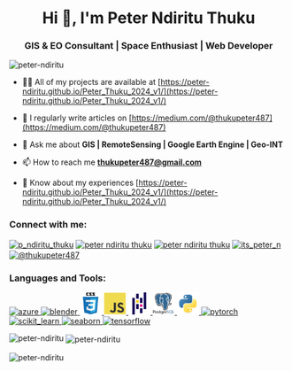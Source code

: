 <h1 align="center">Hi 👋, I'm Peter Ndiritu Thuku</h1>
<h3 align="center">GIS & EO Consultant | Space Enthusiast | Web Developer</h3>

<p align="left"> <img src="https://komarev.com/ghpvc/?username=peter-ndiritu&label=Profile%20views&color=0e75b6&style=flat" alt="peter-ndiritu" /> </p>



- 👨‍💻 All of my projects are available at [https://peter-ndiritu.github.io/Peter_Thuku_2024_v1/](https://peter-ndiritu.github.io/Peter_Thuku_2024_v1/)

- 📝 I regularly write articles on [https://medium.com/@thukupeter487](https://medium.com/@thukupeter487)

- 💬 Ask me about **GIS | RemoteSensing | Google Earth Engine | Geo-INT**

- 📫 How to reach me **thukupeter487@gmail.com**

- 📄 Know about my experiences [https://peter-ndiritu.github.io/Peter_Thuku_2024_v1/](https://peter-ndiritu.github.io/Peter_Thuku_2024_v1/)

<h3 align="left">Connect with me:</h3>
<p align="left">
<a href="https://twitter.com/p_ndiritu_thuku" target="blank"><img align="center" src="https://raw.githubusercontent.com/rahuldkjain/github-profile-readme-generator/master/src/images/icons/Social/twitter.svg" alt="p_ndiritu_thuku" height="30" width="40" /></a>
<a href="https://linkedin.com/in/peter ndiritu thuku" target="blank"><img align="center" src="https://raw.githubusercontent.com/rahuldkjain/github-profile-readme-generator/master/src/images/icons/Social/linked-in-alt.svg" alt="peter ndiritu thuku" height="30" width="40" /></a>
<a href="https://stackoverflow.com/users/peter ndiritu thuku" target="blank"><img align="center" src="https://raw.githubusercontent.com/rahuldkjain/github-profile-readme-generator/master/src/images/icons/Social/stack-overflow.svg" alt="peter ndiritu thuku" height="30" width="40" /></a>
<a href="https://instagram.com/its_peter_n" target="blank"><img align="center" src="https://raw.githubusercontent.com/rahuldkjain/github-profile-readme-generator/master/src/images/icons/Social/instagram.svg" alt="its_peter_n" height="30" width="40" /></a>
<a href="https://medium.com/@thukupeter487" target="blank"><img align="center" src="https://raw.githubusercontent.com/rahuldkjain/github-profile-readme-generator/master/src/images/icons/Social/medium.svg" alt="@thukupeter487" height="30" width="40" /></a>
</p>

<h3 align="left">Languages and Tools:</h3>
<p align="left"> <a href="https://azure.microsoft.com/en-in/" target="_blank" rel="noreferrer"> <img src="https://www.vectorlogo.zone/logos/microsoft_azure/microsoft_azure-icon.svg" alt="azure" width="40" height="40"/> </a> <a href="https://www.blender.org/" target="_blank" rel="noreferrer"> <img src="https://download.blender.org/branding/community/blender_community_badge_white.svg" alt="blender" width="40" height="40"/> </a> <a href="https://www.w3schools.com/css/" target="_blank" rel="noreferrer"> <img src="https://raw.githubusercontent.com/devicons/devicon/master/icons/css3/css3-original-wordmark.svg" alt="css3" width="40" height="40"/> </a> <a href="https://developer.mozilla.org/en-US/docs/Web/JavaScript" target="_blank" rel="noreferrer"> <img src="https://raw.githubusercontent.com/devicons/devicon/master/icons/javascript/javascript-original.svg" alt="javascript" width="40" height="40"/> </a> <a href="https://pandas.pydata.org/" target="_blank" rel="noreferrer"> <img src="https://raw.githubusercontent.com/devicons/devicon/2ae2a900d2f041da66e950e4d48052658d850630/icons/pandas/pandas-original.svg" alt="pandas" width="40" height="40"/> </a> <a href="https://www.postgresql.org" target="_blank" rel="noreferrer"> <img src="https://raw.githubusercontent.com/devicons/devicon/master/icons/postgresql/postgresql-original-wordmark.svg" alt="postgresql" width="40" height="40"/> </a> <a href="https://www.python.org" target="_blank" rel="noreferrer"> <img src="https://raw.githubusercontent.com/devicons/devicon/master/icons/python/python-original.svg" alt="python" width="40" height="40"/> </a> <a href="https://pytorch.org/" target="_blank" rel="noreferrer"> <img src="https://www.vectorlogo.zone/logos/pytorch/pytorch-icon.svg" alt="pytorch" width="40" height="40"/> </a> <a href="https://scikit-learn.org/" target="_blank" rel="noreferrer"> <img src="https://upload.wikimedia.org/wikipedia/commons/0/05/Scikit_learn_logo_small.svg" alt="scikit_learn" width="40" height="40"/> </a> <a href="https://seaborn.pydata.org/" target="_blank" rel="noreferrer"> <img src="https://seaborn.pydata.org/_images/logo-mark-lightbg.svg" alt="seaborn" width="40" height="40"/> </a> <a href="https://www.tensorflow.org" target="_blank" rel="noreferrer"> <img src="https://www.vectorlogo.zone/logos/tensorflow/tensorflow-icon.svg" alt="tensorflow" width="40" height="40"/> </a> </p>

<p><img align="left" src="https://github-readme-stats.vercel.app/api/top-langs?username=peter-ndiritu&show_icons=true&locale=en&layout=compact" alt="peter-ndiritu" /></p>

<p>&nbsp;<img align="center" src="https://github-readme-stats.vercel.app/api?username=peter-ndiritu&show_icons=true&locale=en" alt="peter-ndiritu" /></p>

<p><img align="center" src="https://github-readme-streak-stats.herokuapp.com/?user=peter-ndiritu&" alt="peter-ndiritu" /></p>
